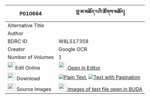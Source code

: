 |P010664|བླ་མ་མཆོད་པའི་ཚོགས་མཆོད། 
| --- | --- 
|Alternative Title |
|Author | 
|BDRC ID | W8LS17358
|Creator | Google OCR
|Number of Volumes| 1
|<img width="25" src="https://img.icons8.com/color/25/000000/edit-property.png">Edit Online| [<img width="25" src="https://avatars.githubusercontent.com/u/45091458?s=200&v=4"> Open in Editor](http://editor.openpecha.org/P010664)
|<img width="25" src="https://img.icons8.com/fluent/48/000000/download-2.png"/>  Download | [![](https://img.icons8.com/color/20/000000/txt.png)Plain Text](https://github.com/Openpecha/P010664/releases/download/v1/lama_chopa_i_tsokcho_plain_P010664.zip), [![](https://img.icons8.com/color/20/000000/txt.png)Text with Pagination](https://github.com/Openpecha/P010664/releases/download/v1/lama_chopa_i_tsokcho_pages_P010664.zip)
|<img width="25" src="https://img.icons8.com/plasticine/100/000000/pictures-folder.png"/>  Source Images | [<img width="25" src="https://library.bdrc.io/icons/BUDA-small.svg"> Images of text file open in BUDA](https://library.bdrc.io/show/bdr:W8LS17358)